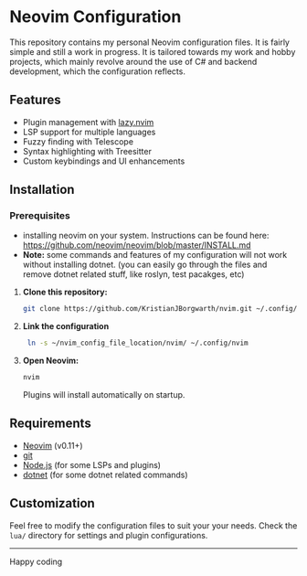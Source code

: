# Neovim Configuration

This repository contains my personal Neovim configuration files. It is fairly simple and still a work in progress. It is tailored towards my work and hobby projects, which mainly revolve around the use of C# and backend development, which the configuration reflects.

## Features

- Plugin management with [lazy.nvim](https://github.com/folke/lazy.nvim) 
- LSP support for multiple languages
- Fuzzy finding with Telescope
- Syntax highlighting with Treesitter
- Custom keybindings and UI enhancements

## Installation

### Prerequisites
- installing neovim on your system. Instructions can be found here: https://github.com/neovim/neovim/blob/master/INSTALL.md
- **Note:** some commands and features of my configuration will not work without installing dotnet. (you can easily go through the files and remove dotnet related stuff, like roslyn, test pacakges, etc)

1. **Clone this repository:**
    ```sh
    git clone https://github.com/KristianJBorgwarth/nvim.git ~/.config/nvim
    ```
2. **Link the configuration**
   ```sh
    ln -s ~/nvim_config_file_location/nvim/ ~/.config/nvim 
    ```
   
3. **Open Neovim:**
    ```sh
    nvim
    ```
    Plugins will install automatically on startup.

## Requirements

- [Neovim](https://neovim.io/) (v0.11+)
- [git](https://git-scm.com/)
- [Node.js](https://nodejs.org/) (for some LSPs and plugins)
- [dotnet](https://https://dotnet.microsoft.com/en-us/) (for some dotnet related commands)

## Customization

Feel free to modify the configuration files to suit your your needs. Check the `lua/` directory for settings and plugin configurations.

---

Happy coding
